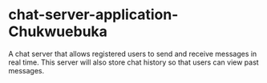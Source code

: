 # chat-server-application-Chukwuebuka
 A chat server that allows registered users to send and receive messages  in real time. This server will also store chat history so that users can view past  messages.
